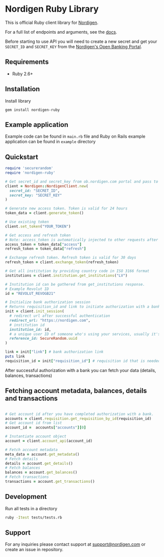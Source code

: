 # Nordigen Ruby Library

This is official Ruby client library for [Nordigen](https://nordigen.com/en).

For a full list of endpoints and arguments, see the [docs](https://nordigen.com/en/account_information_documenation/api-documention/overview/).

Before starting to use API you will need to create a new secret and get your `SECRET_ID` and `SECRET_KEY` from the [Nordigen's Open Banking Portal](https://ob.nordigen.com/user-secrets/).

## Requirements

* Ruby 2.6+


## Installation


Install library

```
gem install nordigen-ruby
```

## Example application

Example code can be found in `main.rb` file and Ruby on Rails example application can be found in `example` directory

## Quickstart


```ruby
require 'securerandom'
require 'nordigen-ruby'

# Get secret_id and secret_key from ob.nordigen.com portal and pass to NordigenClient or load from .env file
client = Nordigen::NordigenClient.new(
  secret_id: "SECRET_ID",
  secret_key: "SECRET_KEY"
)

# Generate new access token. Token is valid for 24 hours
token_data = client.generate_token()

# Use existing token
client.set_token("YOUR_TOKEN")

# Get access and refresh token
# Note: access_token is automatically injected to other requests after you successfully obtain it
access_token = token_data["access"]
refresh_token = token_data["refresh"]

# Exchange refresh token. Refresh token is valid for 30 days
refresh_token = client.exchange_token(refresh_token)

# Get all institution by providing country code in ISO 3166 format
institutions = client.institution.get_institutions("LV")

# Institution id can be gathered from get_institutions response.
# Example Revolut ID
id = "REVOLUT_REVOGB21"

# Initialize bank authorization session
# Returns requisition_id and link to initiate authorization with a bank
init = client.init_session(
  # redirect url after successful authentication
  redirect_url: "https://nordigen.com",
  # institution id
  institution_id: id,
  # a unique user ID of someone who's using your services, usually it's a UUID
  reference_id: SecureRandom.uuid
)

link = init["link"] # bank authorization link
puts link
requisition_id = init["requisition_id"] # requisition id that is needed to get an account_id
```

After successful authorization with a bank you can fetch your data (details, balances, transactions)


## Fetching account metadata, balances, details and transactions

```ruby

# Get account id after you have completed authorization with a bank.
accounts = client.requisition.get_requisition_by_id(requisition_id)
# Get account id from list
account_id =  accounts["accounts"][0]

# Instantiate account object
account = client.account_api(account_id)

# Fetch account metadata
meta_data = account.get_metadata()
# Fetch details
details = account.get_details()
# Fetch balances
balances = account.get_balances()
# Fetch transactions
transactions = account.get_transactions()
```

## Development

Run all tests in a directory
```bash
ruby -Itest tests/tests.rb
```

## Support

For any inquiries please contact support at [support@nordigen.com](support@nordigen.com) or create an issue in repository.
